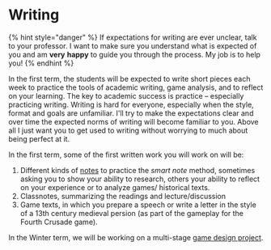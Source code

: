 # Writing

{% hint style="danger" %}
If expectations for writing are ever unclear, talk to your professor. I want to make sure you understand what is expected of you and am **very** **happy** to guide you through the process. My job is to help you!
{% endhint %}

In the first term, the students will be expected to write short pieces each week to practice the tools of academic writing, game analysis, and to reflect on your learning. The key to academic success is practice – especially practicing writing. Writing is hard for everyone, especially when the style, format and goals are unfamiliar. I'll try to make the expectations clear and over time the expected norms of writing will become familiar to you. Above all I just want you to get used to writing without worrying to much about being perfect at it. &#x20;

In the first term, some of the first written work you will work on will be:

1. Different kinds of [notes](notes.md) to practice the _smart note_ method, sometimes asking you to show your ability to research, others your ability to reflect on your experience or to analyze games/ historical texts.&#x20;
2. Classnotes, summarizing the readings and lecture/discussion
3. Game texts, in which you prepare a speech or write a letter in the style of a 13th century medieval persion (as part of the gameplay for the Fourth Crusade game).&#x20;

In the Winter term, we will be working on a multi-stage [game design project](game-design-project.md).&#x20;

